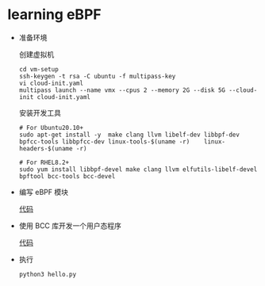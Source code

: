 # learning eBPF

- 准备环境

   创建虚拟机

   ```shell
   cd vm-setup
   ssh-keygen -t rsa -C ubuntu -f multipass-key
   vi cloud-init.yaml
   multipass launch --name vmx --cpus 2 --memory 2G --disk 5G --cloud-init cloud-init.yaml
   ```

   安装开发工具

   ```shell
   # For Ubuntu20.10+
   sudo apt-get install -y  make clang llvm libelf-dev libbpf-dev bpfcc-tools libbpfcc-dev linux-tools-$(uname -r)    linux-headers-$(uname -r)

   # For RHEL8.2+
   sudo yum install libbpf-devel make clang llvm elfutils-libelf-devel bpftool bcc-tools bcc-devel
   ```

- 编写 eBPF 模块

   [代码](./01/hello.c)

- 使用 BCC 库开发一个用户态程序

   [代码](./01/hello.py)

- 执行
   
   ```shell
   python3 hello.py
   ```
